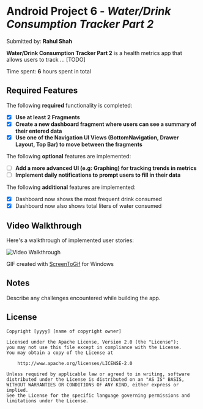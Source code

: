 # Android Project 6 - *Water/Drink Consumption Tracker Part 2*

Submitted by: **Rahul Shah**

**Water/Drink Consumption Tracker Part 2** is a health metrics app that allows users to track ... [TODO]

Time spent: **6** hours spent in total

## Required Features

The following **required** functionality is completed:

- [x] **Use at least 2 Fragments**
- [x] **Create a new dashboard fragment where users can see a summary of their entered data**
- [x] **Use one of the Navigation UI Views (BottomNavigation, Drawer Layout, Top Bar) to move between the fragments**

The following **optional** features are implemented:

- [ ] **Add a more advanced UI (e.g: Graphing) for tracking trends in metrics**
- [ ] **Implement daily notifications to prompt users to fill in their data**

The following **additional** features are implemented:

- [x] Dashboard now shows the most frequent drink consumed
- [x] Dashboard now also shows total liters of water consumed

## Video Walkthrough

Here's a walkthrough of implemented user stories:

<img src='http://i.imgur.com/link/to/your/gif/file.gif' title='Video Walkthrough' width='' alt='Video Walkthrough' />

<!-- Replace this with whatever GIF tool you used! -->
GIF created with [ScreenToGif](https://www.screentogif.com/) for Windows

## Notes

Describe any challenges encountered while building the app.

## License

    Copyright [yyyy] [name of copyright owner]

    Licensed under the Apache License, Version 2.0 (the "License");
    you may not use this file except in compliance with the License.
    You may obtain a copy of the License at

        http://www.apache.org/licenses/LICENSE-2.0

    Unless required by applicable law or agreed to in writing, software
    distributed under the License is distributed on an "AS IS" BASIS,
    WITHOUT WARRANTIES OR CONDITIONS OF ANY KIND, either express or implied.
    See the License for the specific language governing permissions and
    limitations under the License.